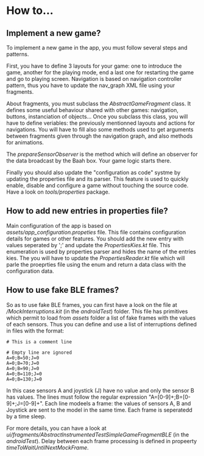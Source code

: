 # How to...


## Implement a new game?

To implement a new game in the app, you must follow several steps and patterns.

First, you have to define 3 layouts for your game: one to introduce the game, another for the playing mode, end a last one for restarting the game and go to playing screen.
Navigation is based on navigation controller pattern, thus you have to update the nav_graph XML file using your fragments.

About fragments, you must subclass the _AbstractGameFragment_ class. It defines some useful behaviour shared with other games: navigation, buttons, instanciation of objects... Once you subclass this class, you will have to define veriables: the previously mentionned layouts and actions for navigations. You will have to fill also some methods used to get arguments between fragments given through the navigation graph, and also methods for animations.

The _prepareSensorObserver_ is the method which will define an observer for the data broadcast by the Baah box. Your game logic starts there.

Finally you should also update the "configuration as code" systme by updating the properties file and its parser. This feature is used to quickly enable, disable and configure a game without touching the source code. Have a look on _tools/properties_ package.


## How to add new entries in properties file?

Main configuration of the app is based on _assets/app_configuration.propeties_ file. This file contains configuration details for games or other features.
You should add the new entry with values seperated by ';' and update the _PropertiesKies.kt_ file. This enumeration is used by properties parser and hides the name of the entries kies. The you will have to update the _PropertiesReader.kt_ file which will parle the proeprties file using the enum and return a data class with the configuration data.


## How to use fake BLE frames?

So as to use fake BLE frames, you can first have a look on the file at _/MockInterruptions.kit_ (in the _androidTest_) folder.
This file has primitives which permit to load from _assets_ folder a list of fake frames with the values of each sensors.
Thus you can define and use a list of interruptions defined in files with the format:

```text
# This is a comment line

# Empty line are ignored
A=0;B=50;J=0
A=0;B=70;J=0
A=0;B=90;J=0
A=0;B=110;J=0
A=0;B=130;J=0
```

In this case sensors A and joystick (J) have no value and only the sensor B has values.
The lines must follow the regular expression "A=[0-9]+;B=[0-9]+;J=[0-9]+".
Each line modeels a frame: the values of sensors A, B and Joystick are sent to the model in the same time.
Each frame is seperatedd by a time sleep.

For more details, you can have a look at _ui/fragments/AbstractInstrumentedTestSimpleGameFragmentBLE_ (in the _androidTest_).
Delay between each frame processing is defined in propeerty _timeToWaitUntilNextMockFrame_.